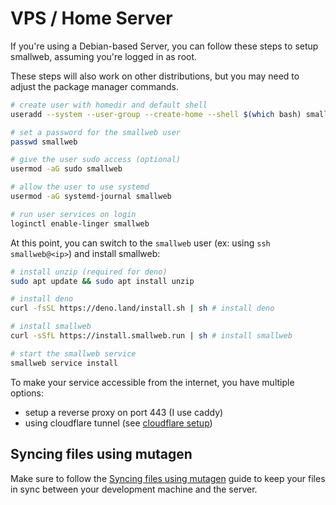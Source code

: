 # VPS / Home Server

If you're using a Debian-based Server, you can follow these steps to setup smallweb, assuming you're logged in as root.

These steps will also work on other distributions, but you may need to adjust the package manager commands.

```bash
# create user with homedir and default shell
useradd --system --user-group --create-home --shell $(which bash) smallweb

# set a password for the smallweb user
passwd smallweb

# give the user sudo access (optional)
usermod -aG sudo smallweb

# allow the user to use systemd
usermod -aG systemd-journal smallweb

# run user services on login
loginctl enable-linger smallweb
```

At this point, you can switch to the `smallweb` user (ex: using `ssh smallweb@<ip>`) and install smallweb:

```bash
# install unzip (required for deno)
sudo apt update && sudo apt install unzip

# install deno
curl -fsSL https://deno.land/install.sh | sh # install deno

# install smallweb
curl -sSfL https://install.smallweb.run | sh # install smallweb

# start the smallweb service
smallweb service install
```

To make your service accessible from the internet, you have multiple options:

- setup a reverse proxy on port 443 (I use caddy)
- using cloudflare tunnel (see [cloudflare setup](./cloudflare/index.md))

## Syncing files using mutagen

Make sure to follow the [Syncing files using mutagen](../guides/file-sync.md) guide to keep your files in sync between your development machine and the server.
